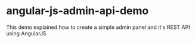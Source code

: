 # angular-js-admin-api-demo
This demo explained how to create a simple admin panel and it's REST API using AngularJS

